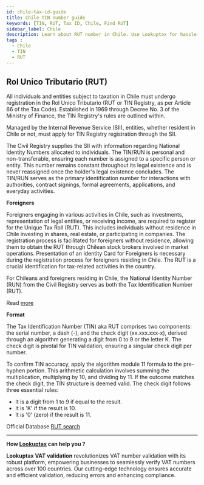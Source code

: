 ```yaml
---
id: chile-tax-id-guide
title: Chile TIN number guide
keywords: [TIN, RUT, Tax ID, Chile, Find RUT]
sidebar_label: Chile
description: Learn about RUT number in Chile. Use Lookuptax for hassle-free tax id validation in Chile and other 100+ countries
tags : 
  - Chile
  - TIN
  - RUT
---
```

## Rol Unico Tributario (RUT)
All individuals and entities subject to taxation in Chile must undergo registration in the Rol Unico Tributario (RUT or TIN Registry, as per Article 66 of the Tax Code). Established in 1969 through Decree No. 3 of the Ministry of Finance, the TIN Registry's rules are outlined within.

Managed by the Internal Revenue Service (SII), entities, whether resident in Chile or not, must apply for TIN Registry registration through the SII. 

The Civil Registry supplies the SII with information regarding National Identity Numbers allocated to individuals. The TIN/RUN is personal and non-transferable, ensuring each number is assigned to a specific person or entity. This number remains constant throughout its legal existence and is never reassigned once the holder's legal existence concludes. The TIN/RUN serves as the primary identification number for interactions with authorities, contract signings, formal agreements, applications, and everyday activities. 


**Foreigners** 

Foreigners engaging in various activities in Chile, such as investments, representation of legal entities, or receiving income, are required to register for the Unique Tax Roll (RUT). This includes individuals without residence in Chile investing in shares, real estate, or participating in companies. The registration process is facilitated for foreigners without residence, allowing them to obtain the RUT through Chilean stock brokers involved in market operations. Presentation of an Identity Card for Foreigners is necessary during the registration process for foreigners residing in Chile. The RUT is a crucial identification for tax-related activities in the country.

For Chileans and foreigners residing in Chile, the National Identity Number (RUN) from the Civil Registry serves as both the Tax Identification Number (RUT). 

Read [more](https://www.sii.cl/contribuyentes/contribuyentes_individuales/chilenos_extranjero/rol_unico_tributario.htm)

**Format** 

The Tax Identification Number (TIN) aka RUT comprises two components: the serial number, a dash (-), and the check digit (xx.xxx.xxx-x), derived through an algorithm generating a digit from 0 to 9 or the letter K. The check digit is pivotal for TIN validation, ensuring a singular check digit per number.

To confirm TIN accuracy, apply the algorithm module 11 formula to the pre-hyphen portion. This arithmetic calculation involves summing the multiplication, multiplying by 10, and dividing by 11. If the outcome matches the check digit, the TIN structure is deemed valid. The check digit follows three essential rules:

- It is a digit from 1 to 9 if equal to the result.
- It is 'K' if the result is 10.
- It is '0' (zero) if the result is 11.




Official Database [RUT search](https://zeus.sii.cl/cvc/stc/stc.html)

----
**How [Lookuptax](https://lookuptax.com/) can help you ?**

**Lookuptax VAT validation** revolutionizes VAT number validation with its robust platform, empowering businesses to seamlessly verify VAT numbers across over 100 countries. Our cutting-edge technology ensures accurate and efficient validation, reducing errors and enhancing compliance.
